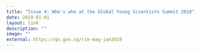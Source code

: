 ```yaml
---
title: "Issue 4: Who's who at the Global Young Scientists Summit 2019"
date: 2019-01-01
layout: link
description: ""
image: ""
external: https://go.gov.sg/rie-mag-jan2019
---
```

